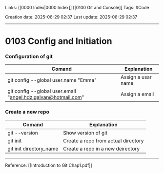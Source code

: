 Links: [[0000 Index|0000 Index]] [[0100 Git and Console]]
Tags: #Code

Creation date: 2025-06-29 02:37
Last update: 2025-06-29 02:37

---
# 0103 Config and Initiation

### Configuration of git

| Comand                                                                                               | Explanation        |
| ---------------------------------------------------------------------------------------------------- | ------------------ |
| git config --global user.name "Emma"                                                                 | Assign a usar name |
| git config --global user.email "[angel.hdz.galvan@hotmail.com](mailto:angel.hdz.galvan@hotmail.com)" | Assign a email     |

### Create a new repo

| Comand                  | Explanation                         |
| ----------------------- | ----------------------------------- |
| git --version           | Show version of git                 |
| git init                | Create a repo from actual directory |
| git init directory_name | Create a repo in a new deirectory   |

---
Reference: [[Introduction to Git Chap1.pdf]]
